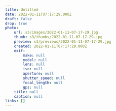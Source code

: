 ```yaml
---
title: Untitled
date: 2022-01-11T07:17:29.000Z
draft: false
drop: true
photo:
    url: s3/images/2022-01-11-07-17-29.jpg
    thumb: s3/thumbs/2022-01-11-07-17-29.jpg
    preview: s3/previews/2022-01-11-07-17-29.jpg
    created: 2022-01-11T07:17:29.000Z
    exif:
        make: null
        model: null
        lens: null
        iso: null
        aperture: null
        shutter_speed: null
        focal_length: null
        gps: null
    title: null
    caption: null
links: []
---
```

